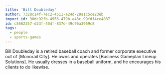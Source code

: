 ```yaml
---
title: 'Bill Doubleday'
author: 7328c14f-7ec2-4511-a24d-29a1c5ce23eb
import_id: 30dc92fb-4956-479b-a43c-99fdf4ce4837
id: c5662357-d23f-40df-837d-49c96a3969c8
tags:
  - people
  - sports-games
---
```

Bill Doubleday is a retired baseball coach and former corporate executive out of [Monorail City]. He owns and operates [Business Gameplan Lineup Solutions]. He usually dresses in a baseball uniform, and he encourages his clients to do likewise.
